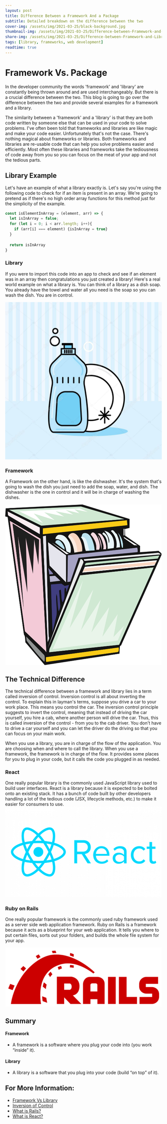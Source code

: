 ```yaml
---
layout: post
title: Difference Between a Framework And a Package
subtitle: Detailed breakdown on the difference between the two
cover-img: /assets/img/2021-03-25/black-background.jpg
thumbnail-img: /assets/img/2021-03-25/Difference-between-Framework-and-Library-1.png
share-img: /assets/img/2021-03-25/Difference-between-Framework-and-Library-1.png
tags: [library, frameworks, web development]
readtime: true
---
```


# Framework Vs. Package

In the developer community the words 'framework' and 'library' are constantly being thrown around and are used interchangeably. But  there is a crucial difference between the two. This blog is going to go over the difference between the two and provide several examples for a framework and a library.

The similarity between a 'framework' and a 'library' is that they are both code written by someone else that can be used in your code to solve problems. I've often been told that frameworks and libraries are like magic and make your code easier. Unfortunately that's not the case. There's nothing magical about frameworks or libraries. Both frameworks and libraries are re-usable code that can help you solve problems easier and efficiently. Most often these libraries and frameworks take the tediousness of code away from you so you can focus on the meat of your app and not the tedious parts.

## Library Example

Let's have an example of what a library exactly is. Let's say you're using the following code to check for if an item is present in an array. We're going to pretend as if there's no high order array functions for this method just for the simplicity of the example.

```javascript
const isElementInArray = (element, arr) => {
  let isInArray = false;
  for (let i = 0; i < arr.length; i++){
    if (arr[i] === element) {isInArray = true}
  }

  return isInArray
}
```

### Library
If you were to import this code into an app to check and see if an element was in an array then congratulations you just created a library! Here's a real world example on what a library is. You can think of a library as a dish soap. You already have the towel and water all you need is the soap so you can wash the dish. You are in control.

![dish-soap](/assets/img/2021-03-25/dish-soap.jpg)

### Framework
A Framework on the other hand, is like the dishwasher. It's the system that's going to wash the dish you just need to add the soap, water, and dish. The dishwasher is the one in control and it will be in charge of washing the dishes.

![dish-washer](/assets/img/2021-03-25/dish-washer.png)

## The Technical Difference

The technical difference between a framework and library lies in a term called inversion of control. Inversion control is all about inverting the control. To explain this in layman's terms, suppose you drive a car to your work place. This means you control the car. The inversion control principle suggests to invert the control, meaning that instead of driving the car yourself, you hire a cab, where another person will drive the car. Thus, this is called inversion of the control - from you to the cab driver. You don't have to drive a car yourself and you can let the driver do the driving so that you can focus on your main work.

When you use a library, you are in charge of the flow of the application. You are choosing when and where to call the library. When you use a framework, the framework is in charge of the flow. It provides some places for you to plug in your code, but it calls the code you plugged in as needed.

### React
One really popular library is the commonly used JavaScript library used to build user interfaces. React is a library because it is expected to be bolted onto an existing stack. It has a bunch of code built by other developers handling a lot of the tedious code (JSX, lifecycle methods, etc.) to make it easier for consumers to use.
![react-logo](/assets/img/2021-03-25/react-js-blog-header.png)

### Ruby on Rails
One really popular framework is the commonly used ruby framework used as a server side web application framework. Ruby on Rails is a framework because it acts as a blueprint for your web application. It tells you where to put certain files, sorts out your folders, and builds the whole file system for your app.

![ruby-on-rails-logo](/assets/img/2021-03-25/rails-logo.png)


## Summary

#### Framework
  - A framework is a software where you plug your code into (you work “inside” it).

#### Library
  - A library is a software that you plug into your code (build “on top” of it).



  ## For More Information:
  * [Framework Vs Library](https://www.freecodecamp.org/news/the-difference-between-a-framework-and-a-library-bd133054023f/)
  * [Inversion of Control](https://www.tutorialsteacher.com/ioc/inversion-of-control)
  * [What is Rails?](https://rubyonrails.org)
  * [What is React?](https://reactjs.org)
